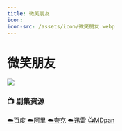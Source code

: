```yaml
---
title: 微笑朋友
icon:
icon-src: /assets/icon/微笑朋友.webp
---
```


# 微笑朋友
![](/assets/image/微笑朋友.png)

### 📺 剧集资源

[☁️百度](https://pan.baidu.com/s/1l8kQlrNeZPFx5R2DbNoKog?pwd=ynix)  [☁️阿里](https://www.alipan.com/s/KjHKdH4bz3R)  [☁️夸克](https://pan.quark.cn/s/8ec6a44fa202)  [☁️迅雷](https://pan.xunlei.com/s/VO7wuA8oYi0ttAtTLYHAE4eIA1?pwd=8ttt#)  [📺MDpan](https://pan.mdsub.top/%E5%BE%AE%E7%AC%91%E6%9C%8B%E5%8F%8B/) 
